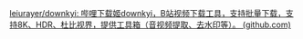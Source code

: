 [leiurayer/downkyi: 哔哩下载姬downkyi，B站视频下载工具，支持批量下载，支持8K、HDR、杜比视界，提供工具箱（音视频提取、去水印等）。 (github.com)](https://github.com/leiurayer/downkyi)

